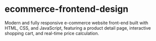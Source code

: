 # ecommerce-frontend-design
Modern and fully responsive e-commerce website front-end built with HTML, CSS, and JavaScript, featuring a product detail page, interactive shopping cart, and real-time price calculation.
